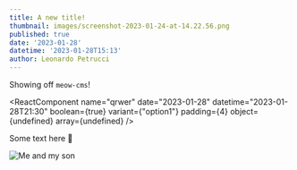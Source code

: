 ```yaml
---
title: A new title!
thumbnail: images/screenshot-2023-01-24-at-14.22.56.png
published: true
date: '2023-01-28'
datetime: '2023-01-28T15:13'
author: Leonardo Petrucci
---
```

Showing off `meow-cms`!

<ReactComponent name="qrwer" date="2023-01-28" datetime="2023-01-28T21:30" boolean={true} variant={"option1"} padding={4} object={undefined} array={undefined} />

Some text here 👀

![Me and my son](images/y0j2l3.jpg "Me and my son")


